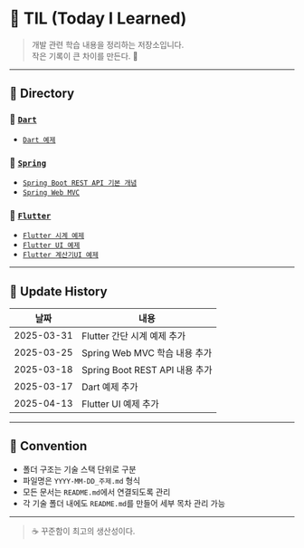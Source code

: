 # 🧠 TIL (Today I Learned)

> 개발 관련 학습 내용을 정리하는 저장소입니다.  
> 작은 기록이 큰 차이를 만든다. 🚀

---

## 📁 Directory

### 📌 [`Dart`](./Dart/README.md)

- [`Dart 예제`](./Dart/2025-03-17_Dart예제.md)

### 📌 [`Spring`](./Spring/README.md)

- [`Spring Boot REST API 기본 개념`](./Spring/2025-03-18_Spring-Boot-RestAPI-기본개념.md)
- [`Spring Web MVC`](./Spring/2025-03-25_Spring-Web-MVC.md)

### 📌 [`Flutter`](./Flutter/README.md)

- [`Flutter 시계 예제`](./Flutter/2025-03-31_Flutter-시계-만들기.md)
- [`Flutter UI 예제`](./Flutter/2025-04-13_Flutter-UI.md)
- [`Flutter 계산기UI 예제`](./Flutter/2025-04-13_Flutter-계산기-UI.md)

---

## 📅 Update History

| 날짜       | 내용                           |
| ---------- | ------------------------------ |
| 2025-03-31 | Flutter 간단 시계 예제 추가    |
| 2025-03-25 | Spring Web MVC 학습 내용 추가  |
| 2025-03-18 | Spring Boot REST API 내용 추가 |
| 2025-03-17 | Dart 예제 추가                 |
| 2025-04-13 | Flutter UI 예제 추가           |

---

## 📌 Convention

- 폴더 구조는 기술 스택 단위로 구분
- 파일명은 `YYYY-MM-DD_주제.md` 형식
- 모든 문서는 `README.md`에서 연결되도록 관리
- 각 기술 폴더 내에도 `README.md`를 만들어 세부 목차 관리 가능

---

> ☕ 꾸준함이 최고의 생산성이다.
